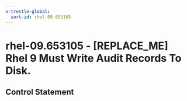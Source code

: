 ```yaml
---
x-trestle-global:
  sort-id: rhel-09.653105
---
```


# rhel-09.653105 - \[REPLACE_ME\] Rhel 9 Must Write Audit Records To Disk.

## Control Statement
